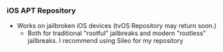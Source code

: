 ### iOS APT Repository
- Works on jailbroken iOS devices (tvOS Repository may return soon.)
   - Both for traditional "rootful" jailbreaks and modern "rootless" jailbreaks. I recommend using Sileo for my repository
